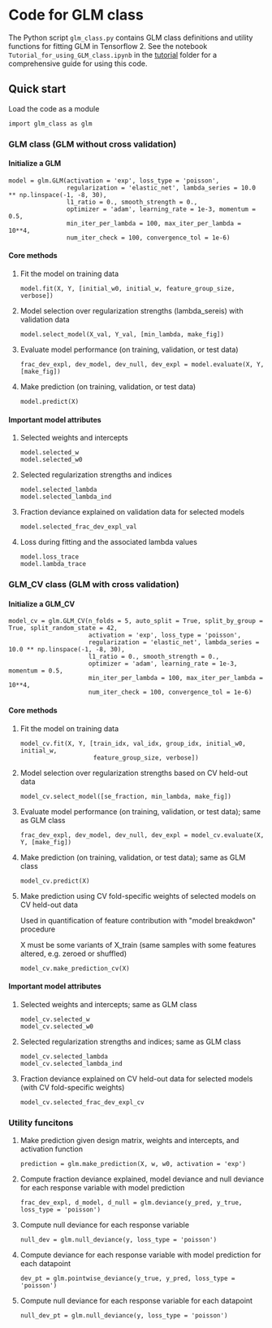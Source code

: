 # Code for GLM class
The Python script `glm_class.py` contains GLM class definitions and utility functions for fitting GLM in Tensorflow 2. See the notebook `Tutorial_for_using_GLM_class.ipynb` in the [tutorial](https://github.com/sytseng/GLM_Tensorflow_2/tree/main/tutorial) folder for a comprehensive guide for using this code.

## Quick start
Load the code as a module 
```
import glm_class as glm
```

### GLM class (GLM without cross validation)
#### Initialize a GLM
```
model = glm.GLM(activation = 'exp', loss_type = 'poisson',
                regularization = 'elastic_net', lambda_series = 10.0 ** np.linspace(-1, -8, 30), 
                l1_ratio = 0., smooth_strength = 0., 
                optimizer = 'adam', learning_rate = 1e-3, momentum = 0.5, 
                min_iter_per_lambda = 100, max_iter_per_lambda = 10**4, 
                num_iter_check = 100, convergence_tol = 1e-6)
```

#### Core methods
1. Fit the model on training data
    ```
    model.fit(X, Y, [initial_w0, initial_w, feature_group_size, verbose])
    ```

2. Model selection over regularization strengths (lambda_sereis) with validation data
    ```
    model.select_model(X_val, Y_val, [min_lambda, make_fig])
    ```

3. Evaluate model performance (on training, validation, or test data)
    ```
    frac_dev_expl, dev_model, dev_null, dev_expl = model.evaluate(X, Y, [make_fig])
    ```

4. Make prediction (on training, validation, or test data)
    ```
    model.predict(X)
    ```

#### Important model attributes
1. Selected weights and intercepts
    ```
    model.selected_w
    model.selected_w0
    ```

2. Selected regularization strengths and indices
    ```
    model.selected_lambda
    model.selected_lambda_ind
    ```

3. Fraction deviance explained on validation data for selected models
    ```
    model.selected_frac_dev_expl_val
    ```

4. Loss during fitting and the associated lambda values
    ```
    model.loss_trace
    model.lambda_trace
    ```

### GLM_CV class (GLM with cross validation)
#### Initialize a GLM_CV
```
model_cv = glm.GLM_CV(n_folds = 5, auto_split = True, split_by_group = True, split_random_state = 42,
                      activation = 'exp', loss_type = 'poisson',
                      regularization = 'elastic_net', lambda_series = 10.0 ** np.linspace(-1, -8, 30), 
                      l1_ratio = 0., smooth_strength = 0., 
                      optimizer = 'adam', learning_rate = 1e-3, momentum = 0.5, 
                      min_iter_per_lambda = 100, max_iter_per_lambda = 10**4, 
                      num_iter_check = 100, convergence_tol = 1e-6)

```

#### Core methods
1. Fit the model on training data
    ```
    model_cv.fit(X, Y, [train_idx, val_idx, group_idx, initial_w0, initial_w, 
                        feature_group_size, verbose])
    ```

2. Model selection over regularization strengths based on CV held-out data
    ```
    model_cv.select_model([se_fraction, min_lambda, make_fig])
    ```

3. Evaluate model performance (on training, validation, or test data); same as GLM class
    ```
    frac_dev_expl, dev_model, dev_null, dev_expl = model_cv.evaluate(X, Y, [make_fig])
    ```

4. Make prediction (on training, validation, or test data); same as GLM class
    ```
    model_cv.predict(X)
    ```

5. Make prediction using CV fold-specific weights of selected models on CV held-out data

   Used in quantification of feature contribution with "model breakdwon" procedure
   
   X must be some variants of X_train (same samples with some features altered, e.g. zeroed or shuffled) 
    ```
    model_cv.make_prediction_cv(X)
    ```


#### Important model attributes
1. Selected weights and intercepts; same as GLM class
    ```
    model_cv.selected_w
    model_cv.selected_w0
    ```

2. Selected regularization strengths and indices; same as GLM class
    ```
    model_cv.selected_lambda
    model_cv.selected_lambda_ind
    ```

3. Fraction deviance explained on CV held-out data for selected models (with CV fold-specific weights)
    ```
    model_cv.selected_frac_dev_expl_cv
    ```

### Utility funcitons
1. Make prediction given design matrix, weights and intercepts, and activation function
    ```
    prediction = glm.make_prediction(X, w, w0, activation = 'exp') 
    ```

2. Compute fraction deviance explained, model deviance and null deviance for each response variable with model prediction
    ```
    frac_dev_expl, d_model, d_null = glm.deviance(y_pred, y_true, loss_type = 'poisson')
    ```
    
3. Compute null deviance for each response variable
    ```
    null_dev = glm.null_deviance(y, loss_type = 'poisson')
    ```
    
4. Compute deviance for each response variable with model prediction for each datapoint
    ```
    dev_pt = glm.pointwise_deviance(y_true, y_pred, loss_type = 'poisson')
    ```
    
5. Compute null deviance for each response variable for each datapoint
    ```
    null_dev_pt = glm.null_deviance(y, loss_type = 'poisson')

    ```

